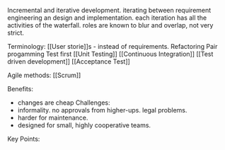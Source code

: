 Incremental and iterative development. iterating between requirement engineering an design and implementation. each iteration has all the activities of the waterfall. roles are known to blur and overlap, not very strict. 

Terminology:
[[User storie]]s - instead of requirements. 
Refactoring
Pair progamming
Test first
[[Unit Testing]]
[[Continuous Integration]]
[[Test driven development]]
[[Acceptance Test]]

Agile methods:
[[Scrum]]

Benefits: 
* changes are cheap
Challenges:
* informality. no approvals from higher-ups. legal problems. 
* harder for maintenance.
* designed for small, highly cooperative teams. 

Key Points: 